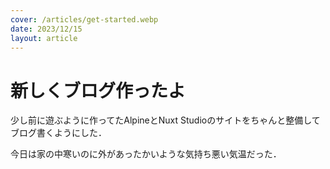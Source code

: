 ```yaml
---
cover: /articles/get-started.webp
date: 2023/12/15
layout: article
---
```


# 新しくブログ作ったよ

少し前に遊ぶように作ってたAlpineとNuxt Studioのサイトをちゃんと整備してブログ書くようにした．

今日は家の中寒いのに外があったかいような気持ち悪い気温だった．
